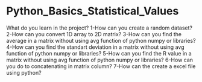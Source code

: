 # Python_Basics_Statistical_Values
What do you learn in the project?
1-How can you create a random dataset?
2-How can you convert 1D array to 2D matrix?
3-How can you find the average in a matrix without using avg function of python numpy or libraries?
4-How can you find the standart deviation in a matrix without using avg function of python numpy or libraries?
5-How can you find the R value in a matrix without using avg function of python numpy or libraries?
6-How can you do to concatenating in matrix column?
7-How can the create a excel file using python?
